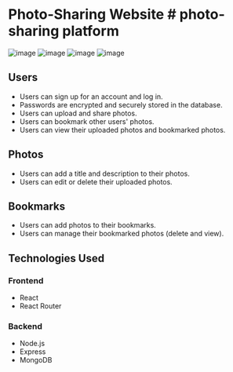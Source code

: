 # Photo-Sharing Website # photo-sharing platform
![image](https://github.com/user-attachments/assets/7e68dcb4-b2a3-4233-b7f8-74a4a59fd343)
![image](https://github.com/user-attachments/assets/a89a07ad-6f51-41a0-8636-bd7ee7fa236b)
![image](https://github.com/user-attachments/assets/197ec12b-f03a-4615-9090-8074c1948d43)
![image](https://github.com/user-attachments/assets/4d6f06a5-861c-4301-8b2a-cea99ea45c14)

## Users  
- Users can sign up for an account and log in.  
- Passwords are encrypted and securely stored in the database.  
- Users can upload and share photos.  
- Users can bookmark other users' photos.  
- Users can view their uploaded photos and bookmarked photos.  

## Photos  
- Users can add a title and description to their photos.  
- Users can edit or delete their uploaded photos.  

## Bookmarks  
- Users can add photos to their bookmarks.  
- Users can manage their bookmarked photos (delete and view).  

## Technologies Used  

### Frontend  
- React  
- React Router  

### Backend  
- Node.js  
- Express  
- MongoDB  
